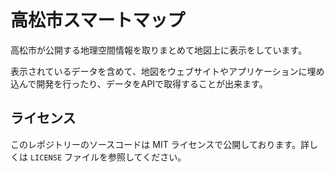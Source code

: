 # 高松市スマートマップ

高松市が公開する地理空間情報を取りまとめて地図上に表示をしています。

表示されているデータを含めて、地図をウェブサイトやアプリケーションに埋め込んで開発を行ったり、データをAPIで取得することが出来ます。

## ライセンス

このレポジトリーのソースコードは MIT ライセンスで公開しております。詳しくは `LICENSE` ファイルを参照してください。
